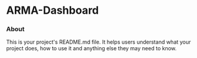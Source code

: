 ARMA-Dashboard
==============

### About

This is your project's README.md file. It helps users understand what your
project does, how to use it and anything else they may need to know.
